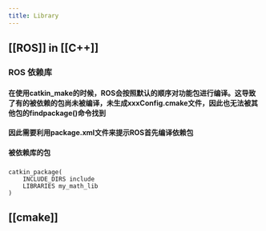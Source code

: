 ```yaml
---
title: Library
---
```


## [[ROS]] in [[C++]]
### ROS 依赖库
#### 在使用catkin_make的时候，ROS会按照默认的顺序对功能包进行编译。这导致了有的被依赖的包尚未被编译，未生成xxxConfig.cmake文件，因此也无法被其他包的findpackage()命令找到
#### 因此需要利用package.xml文件来提示ROS首先编译依赖包
#### 被依赖库的包
#####
```
catkin_package(
    INCLUDE_DIRS include
    LIBRARIES my_math_lib
)
```
####
## [[cmake]]
##
